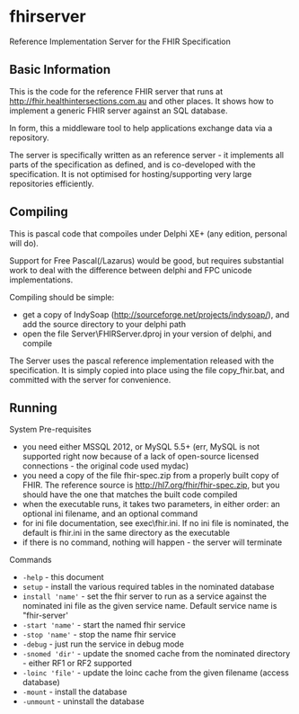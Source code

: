 fhirserver
==========

Reference Implementation Server for the FHIR Specification


Basic Information
-----------------
This is the code for the reference FHIR server that runs at http://fhir.healthintersections.com.au and other places. 
It shows how to implement a generic FHIR server against an SQL database.

In form, this a middleware tool to help applications exchange data via a repository. 

The server is specifically written as an reference server - it implements all parts of the specification 
as defined, and is co-developed with the specification. It is not optimised for hosting/supporting very
large repositories efficiently. 


Compiling 
---------

This is pascal code that compoiles under Delphi XE+ (any edition, personal will do).
 
Support for Free Pascal(/Lazarus) would be good, but requires substantial work to deal with the 
difference between delphi and FPC unicode implementations.

Compiling should be simple:
* get a copy of IndySoap (http://sourceforge.net/projects/indysoap/), and add the source directory to your delphi path
* open the file Server\FHIRServer.dproj in your version of delphi, and compile


The Server uses the pascal reference implementation released with the specification. 
It is simply copied into place using the file copy_fhir.bat, and committed with the
server for convenience. 


Running
-------

System Pre-requisites
* you need either MSSQL 2012, or MySQL 5.5+  (err, MySQL is not supported right now because of a lack of open-source licensed connections - the original code used mydac)
* you need a copy of the file fhir-spec.zip from a properly built copy of FHIR. The reference source is http://hl7.org/fhir/fhir-spec.zip, but you should have the one that matches the built code compiled 
* when the executable runs, it takes two parameters, in either order: an optional ini filename, and an optional command
* for ini file documentation, see exec\fhir.ini. If no ini file is nominated, the default is fhir.ini in the same directory as the executable
* if there is no command, nothing will happen - the server will terminate

Commands

- `-help` - this document
- `setup` - install the various required tables in the nominated database
- `install 'name'` - set the fhir server to run as a service against the nominated ini file as the given service name. Default service name is "fhir-server'
- `-start 'name'` - start the named fhir service 
- `-stop 'name'` - stop the name fhir service
- `-debug` - just run the service in debug mode
- `-snomed 'dir'` - update the snomed cache from the nominated directory - either RF1 or RF2 supported
- `-loinc 'file'` - update the loinc cache from the given filename (access database)
- `-mount` - install the database
- `-unmount` - uninstall the database


